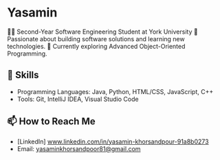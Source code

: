 # Yasamin
👩‍💻 Second-Year Software Engineering Student at York University 
🌟 Passionate about building software solutions and learning new technologies. 
🌱 Currently exploring Advanced Object-Oriented Programming.

## 🌟 Skills
- Programming Languages: Java, Python, HTML/CSS, JavaScript, C++
- Tools: Git, IntelliJ IDEA, Visual Studio Code


 ## 📫 How to Reach Me
- [LinkedIn] www.linkedin.com/in/yasamin-khorsandpour-91a8b0273
-  Email: yasaminkhorsandpoor81@gmail.com
  

